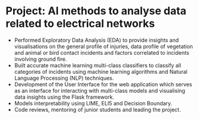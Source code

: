# Project: AI methods to analyse data related to electrical networks
* Performed Exploratory Data Analysis (EDA) to provide insights and visualisations on the general profile of injuries, data profile of vegetation and animal or bird contact incidents and factors correlated to incidents involving ground fire.
* Built accurate machine learning multi-class classifiers to classify all categories of incidents using machine learning algorithms and Natural Language Processing (NLP) techniques.
* Development of the User Interface for the web application which serves as an interface for interacting with multi-class models and visualising data insights using the Flask framework.
* Models interpretability using LIME, ELI5 and Decision Boundary.
* Code reviews, mentoring of junior students and leading the project.
